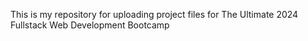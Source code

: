 This is my repository for uploading project files for The Ultimate 2024 Fullstack Web Development Bootcamp
